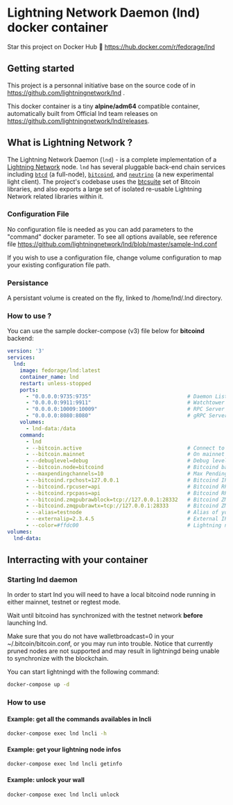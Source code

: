 # Lightning Network Daemon (lnd) docker container

Star this project on Docker Hub :star2: https://hub.docker.com/r/fedorage/lnd

## Getting started
This project is a personnal initiative base on the source code of in https://github.com/lightningnetwork/lnd .

This docker container is a tiny **alpine/adm64** compatible container, automatically built from Official lnd team releases on https://github.com/lightningnetwork/lnd/releases.

## What is Lightning Network ?
The Lightning Network Daemon (`lnd`) - is a complete implementation of a [Lightning Network](https://lightning.network) node.  `lnd` has several pluggable back-end chain services including [`btcd`](https://github.com/btcsuite/btcd) (a full-node), [`bitcoind`](https://github.com/bitcoin/bitcoin), and [`neutrino`](https://github.com/lightninglabs/neutrino) (a new experimental light client). The project's codebase uses the
[btcsuite](https://github.com/btcsuite/) set of Bitcoin libraries, and also exports a large set of isolated re-usable Lightning Network related libraries within it. 


### Configuration File
No configuration file is needed as you can add parameters to the "command" docker parameter. To see all options available, see reference file https://github.com/lightningnetwork/lnd/blob/master/sample-lnd.conf

If you wish to use a configuration file, change volume configuration to map your existing configuration file path.

### Persistance
A persistant volume is created on the fly, linked to /home/lnd/.lnd directory.

### How to use ?
You can use the sample docker-compose (v3) file below for **bitcoind** backend:

```yml
version: '3'
services:
  lnd:
    image: fedorage/lnd:latest
    container_name: lnd
    restart: unless-stopped
    ports:
      - "0.0.0.0:9735:9735"                               # Daemon Listener
      - "0.0.0.0:9911:9911"                               # Watchtower
      - "0.0.0.0:10009:10009"                             # RPC Server
      - "0.0.0.0:8080:8080"                               # gRPC Server
    volumes:
      - lnd-data:/data
    command:
      - lnd
      - --bitcoin.active                                  # Connect to bitcoin network
      - --bitcoin.mainnet                                 # On mainnet
      - --debuglevel=debug                                # Debug level
      - --bitcoin.node=bitcoind                           # Bitcoind backend
      - --maxpendingchannels=10                           # Max Pending channels
      - --bitcoind.rpchost=127.0.0.1                      # Bitcoind IP address
      - --bitcoind.rpcuser=api                            # Bitcoind RPC user
      - --bitcoind.rpcpass=api                            # Bitcoind RPC password
      - --bitcoind.zmqpubrawblock=tcp://127.0.0.1:28332   # Bitcoind ZMQ connections for raw blocks
      - --bitcoind.zmqpubrawtx=tcp://127.0.0.1:28333      # Bitcoind ZMQ connections for raw transactions
      - --alias=testnode                                  # Alias of your Node
      - --externalip=2.3.4.5                              # External IPV4 address
      - --color=#ffdc00                                   # Lightning node color
volumes:
  lnd-data:
```

## Interracting with your container
### Starting lnd daemon
In order to start lnd you will need to have a local bitcoind node running in either mainnet, testnet or regtest mode.

Wait until bitcoind has synchronized with the testnet network **before** launching lnd.

Make sure that you do not have walletbroadcast=0 in your ~/.bitcoin/bitcoin.conf, or you may run into trouble. Notice that currently pruned nodes are not supported and may result in lightningd being unable to synchronize with the blockchain.

You can start lightningd with the following command:
```bash
docker-compose up -d
```

### How to use
#### Example: get all the commands availables in lncli
```bash
docker-compose exec lnd lncli -h
```
#### Example: get your lightning node infos
```bash
docker-compose exec lnd lncli getinfo
```
#### Example: unlock your wall
```bash
docker-compose exec lnd lncli unlock
```

